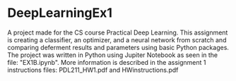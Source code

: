 # DeepLearningEx1
A project made for the CS course Practical Deep Learning.
This assignment is creating a classifier, an optimizer, and a neural network from scratch and comparing deferment results and parameters using basic Python packages. 
The project was written in Python using Jupiter Notebook as seen in the file: "EX1B.ipynb". 
More information is described in the assignment 1 instructions files: PDL211_HW1.pdf and HWinstructions.pdf
